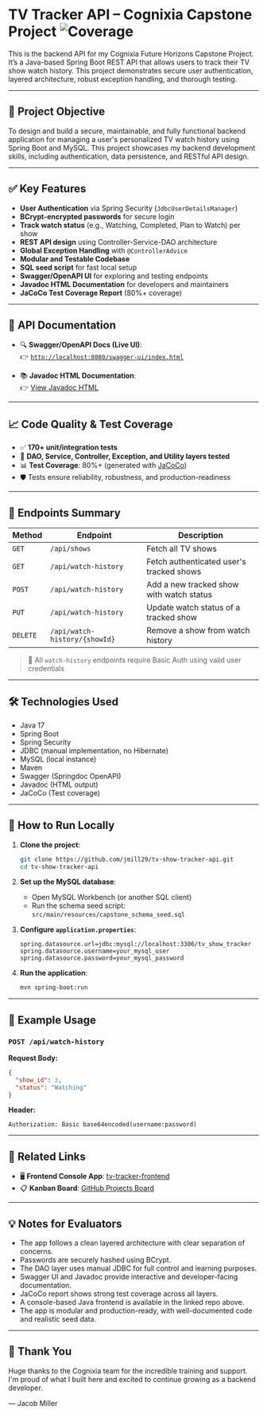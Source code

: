# TV Tracker API – Cognixia Capstone Project ![Coverage](https://img.shields.io/badge/Coverage-80%25-brightgreen)

This is the backend API for my Cognixia Future Horizons Capstone Project. It’s a Java-based Spring Boot REST API that allows users to track their TV show watch history. This project demonstrates secure user authentication, layered architecture, robust exception handling, and thorough testing.

---

## 🎯 Project Objective

To design and build a secure, maintainable, and fully functional backend application for managing a user's personalized TV watch history using Spring Boot and MySQL. This project showcases my backend development skills, including authentication, data persistence, and RESTful API design.

---

## ✅ Key Features

- **User Authentication** via Spring Security (`JdbcUserDetailsManager`)
- **BCrypt-encrypted passwords** for secure login
- **Track watch status** (e.g., Watching, Completed, Plan to Watch) per show
- **REST API design** using Controller-Service-DAO architecture
- **Global Exception Handling** with `@ControllerAdvice`
- **Modular and Testable Codebase**
- **SQL seed script** for fast local setup
- **Swagger/OpenAPI UI** for exploring and testing endpoints
- **Javadoc HTML Documentation** for developers and maintainers
- **JaCoCo Test Coverage Report** (80%+ coverage)

---

## 📖 API Documentation

- 🔍 **Swagger/OpenAPI Docs (Live UI)**:  
  👉 [`http://localhost:8080/swagger-ui/index.html`](http://localhost:8080/swagger-ui/index.html)

- 📚 **Javadoc HTML Documentation**:  
  👉 [View Javadoc HTML](./docs/index.html)

---

## 📈 Code Quality & Test Coverage

- ✅ **170+ unit/integration tests**
- 🧪 **DAO, Service, Controller, Exception, and Utility layers tested**
- 📊 **Test Coverage**: 80%+ (generated with [JaCoCo](https://www.jacoco.org/jacoco/))
- 🛡️ Tests ensure reliability, robustness, and production-readiness

---

## 📌 Endpoints Summary

| Method | Endpoint | Description |
|--------|----------|-------------|
| `GET`  | `/api/shows` | Fetch all TV shows |
| `GET`  | `/api/watch-history` | Fetch authenticated user's tracked shows |
| `POST` | `/api/watch-history` | Add a new tracked show with watch status |
| `PUT`  | `/api/watch-history` | Update watch status of a tracked show |
| `DELETE` | `/api/watch-history/{showId}` | Remove a show from watch history |

> 🔐 All `watch-history` endpoints require Basic Auth using valid user credentials

---

## 🛠 Technologies Used

- Java 17  
- Spring Boot  
- Spring Security  
- JDBC (manual implementation, no Hibernate)  
- MySQL (local instance)  
- Maven  
- Swagger (Springdoc OpenAPI)  
- Javadoc (HTML output)  
- JaCoCo (Test coverage)

---

## 🚀 How to Run Locally

1. **Clone the project**:
   ```bash
   git clone https://github.com/jmill29/tv-show-tracker-api.git
   cd tv-show-tracker-api
   ```

2. **Set up the MySQL database**:
   - Open MySQL Workbench (or another SQL client)
   - Run the schema seed script:  
     `src/main/resources/capstone_schema_seed.sql`

3. **Configure `application.properties`**:
   ```properties
   spring.datasource.url=jdbc:mysql://localhost:3306/tv_show_tracker
   spring.datasource.username=your_mysql_user
   spring.datasource.password=your_mysql_password
   ```

4. **Run the application**:
   ```bash
   mvn spring-boot:run
   ```

---

## 🧪 Example Usage

### `POST /api/watch-history`

**Request Body:**
```json
{
  "show_id": 3,
  "status": "Watching"
}
```

**Header:**
```
Authorization: Basic base64encoded(username:password)
```

---

## 📂 Related Links

- 🖥️ **Frontend Console App**: [tv-tracker-frontend](https://github.com/jmill29/tv-tracker-frontend)  
- 📋 **Kanban Board**: [GitHub Projects Board](https://github.com/users/jmill29/projects/1)

---

## 💡 Notes for Evaluators

- The app follows a clean layered architecture with clear separation of concerns.
- Passwords are securely hashed using BCrypt.
- The DAO layer uses manual JDBC for full control and learning purposes.
- Swagger UI and Javadoc provide interactive and developer-facing documentation.
- JaCoCo report shows strong test coverage across all layers.
- A console-based Java frontend is available in the linked repo above.
- The app is modular and production-ready, with well-documented code and realistic seed data.

---

## 🙌 Thank You

Huge thanks to the Cognixia team for the incredible training and support. I'm proud of what I built here and excited to continue growing as a backend developer.

— Jacob Miller
